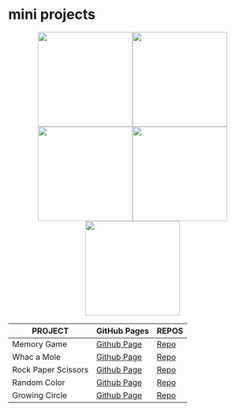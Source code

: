 # mini projects 
<div><center> <img width="192" src="https://user-images.githubusercontent.com/112553001/225093881-fe86bfb7-8bf7-431f-bccb-dd3deac76f7a.png" alt=""><img width="192" src="https://user-images.githubusercontent.com/112553001/225093881-fe86bfb7-8bf7-431f-bccb-dd3deac76f7a.png" alt=""><img width="192" src="https://user-images.githubusercontent.com/112553001/225093881-fe86bfb7-8bf7-431f-bccb-dd3deac76f7a.png" alt=""><img width="192" src="https://user-images.githubusercontent.com/112553001/225093881-fe86bfb7-8bf7-431f-bccb-dd3deac76f7a.png" alt=""><img width="192" src="https://user-images.githubusercontent.com/112553001/225093881-fe86bfb7-8bf7-431f-bccb-dd3deac76f7a.png" alt=""></center>
</div>

  
| PROJECT | GitHub Pages | REPOS | 
| -- | -- | -- |
| Memory Game | [Github Page](martscastrillo.github.io/memory-js/) | [Repo](https://github.com/martscastrillo/memory-js) |
| Whac a Mole | [Github Page](https://martscastrillo.github.io/whac_a_mole_js/) | [Repo](https://github.com/martscastrillo/whac_a_mole_js) |
| Rock Paper Scissors | [Github Page](https://martscastrillo.github.io/rock-paper-scissors-js/) | [Repo](https://github.com/martscastrillo/rock-paper-scissors-js) |
| Random Color | [Github Page](https://martscastrillo.github.io/random-color_js/) |[Repo](https://github.com/martscastrillo/random-color_js) |
| Growing Circle | [Github Page](https://martscastrillo.github.io/growing_circle_js/) | [Repo](https://github.com/martscastrillo/growing_circle_js) |
